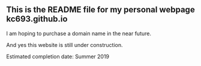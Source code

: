 ## This is the README file for my personal webpage kc693.github.io

I am hoping to purchase a domain name in the near future.

And yes this website is still under construction.

Estimated completion date: Summer 2019
